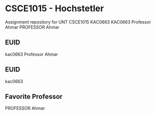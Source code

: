 # CSCE1015 - Hochstetler
Assignment repository for UNT CSCE1015
KAC0663
KAC0663
Professor Ahmar
PROFESSOR Ahmar
## EUID
kac0663
Professor Ahmar
## EUID
kac0663
## Favorite Professor
PROFESSOR Ahmar
